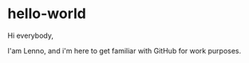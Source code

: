 # hello-world

Hi everybody,

I'am Lenno, and i'm here to get familiar with GitHub for work purposes.
